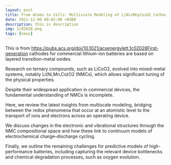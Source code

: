 ```yaml
---
layout: post
title: From Atoms to Cells: Multiscale Modeling of LiNixMnyCozO2 Cathodes for Li-Ion Batteries
date: 2021-12-06 09:02:00 +0300
description: this is description
img: 1c02028.png
tags: [news]
---
```


This is from https://pubs.acs.org/doi/10.1021/acsenergylett.1c02028First-generation cathodes for commercial lithium-ion batteries are based on layered transition-metal oxides.

Research on ternary compounds, such as LiCoO2, evolved into mixed-metal systems, notably Li(Ni,Mn,Co)O2 (NMCs), which allows significant tuning of the physical properties.

Despite their widespread application in commercial devices, the fundamental understanding of NMCs is incomplete.

Here, we review the latest insights from multiscale modeling, bridging between the redox phenomena that occur at an atomistic level to the transport of ions and electrons across an operating device.

We discuss changes in the electronic and vibrational structures through the NMC compositional space and how these link to continuum models of electrochemical charge–discharge cycling.

Finally, we outline the remaining challenges for predictive models of high-performance batteries, including capturing the relevant device bottlenecks and chemical degradation processes, such as oxygen evolution.
